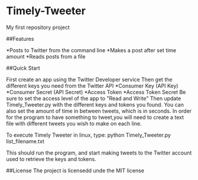 # Timely-Tweeter
My first repository project

##Features



 *Posts to Twitter from the command line
 *Makes a post after set time amount
 *Reads posts from a file

##Quick Start

First create an app using the Twitter Developer service
Then get the different keys you need from the Twitter API
         *Consumer Key (API Key)
         *Consumer Secret (API Secret)
         *Access Token
         *Access Token Secret
Be sure to set the access level of the app to "Read and Write"
Then update Timely_Tweeter.py with the different keys and tokens you found.
You can also set the amount of time in between tweets, which is in seconds.
In order for the program to have something to tweet,you will need to create     a text file with different tweets you wish to make on each line.

To execute Timely Tweeter in linux, type:
         python Timely_Tweeter.py list_filename.txt
 
This should run the program, and start making tweets to the Twitter account     used to retrieve the keys and tokens.
 
 
##License
  The project is licensedd unde the MIT license
  
  
 
